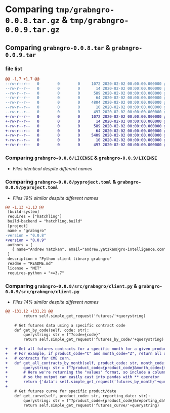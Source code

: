 # Comparing `tmp/grabngro-0.0.8.tar.gz` & `tmp/grabngro-0.0.9.tar.gz`

## Comparing `grabngro-0.0.8.tar` & `grabngro-0.0.9.tar`

### file list

```diff
@@ -1,7 +1,7 @@
--rw-r--r--   0        0        0     1072 2020-02-02 00:00:00.000000 grabngro-0.0.8/LICENSE
--rw-r--r--   0        0        0       14 2020-02-02 00:00:00.000000 grabngro-0.0.8/README.md
--rw-r--r--   0        0        0      589 2020-02-02 00:00:00.000000 grabngro-0.0.8/pyproject.toml
--rw-r--r--   0        0        0       64 2020-02-02 00:00:00.000000 grabngro-0.0.8/src/grabngro/__init__.py
--rw-r--r--   0        0        0     4804 2020-02-02 00:00:00.000000 grabngro-0.0.8/src/grabngro/client.py
--rw-r--r--   0        0        0       10 2020-02-02 00:00:00.000000 grabngro-0.0.8/.gitignore
--rw-r--r--   0        0        0      497 2020-02-02 00:00:00.000000 grabngro-0.0.8/PKG-INFO
+-rw-r--r--   0        0        0     1072 2020-02-02 00:00:00.000000 grabngro-0.0.9/LICENSE
+-rw-r--r--   0        0        0       14 2020-02-02 00:00:00.000000 grabngro-0.0.9/README.md
+-rw-r--r--   0        0        0      589 2020-02-02 00:00:00.000000 grabngro-0.0.9/pyproject.toml
+-rw-r--r--   0        0        0       64 2020-02-02 00:00:00.000000 grabngro-0.0.9/src/grabngro/__init__.py
+-rw-r--r--   0        0        0     5409 2020-02-02 00:00:00.000000 grabngro-0.0.9/src/grabngro/client.py
+-rw-r--r--   0        0        0       10 2020-02-02 00:00:00.000000 grabngro-0.0.9/.gitignore
+-rw-r--r--   0        0        0      497 2020-02-02 00:00:00.000000 grabngro-0.0.9/PKG-INFO
```

### Comparing `grabngro-0.0.8/LICENSE` & `grabngro-0.0.9/LICENSE`

 * *Files identical despite different names*

### Comparing `grabngro-0.0.8/pyproject.toml` & `grabngro-0.0.9/pyproject.toml`

 * *Files 19% similar despite different names*

```diff
@@ -1,13 +1,13 @@
 [build-system]
 requires = ["hatchling"]
 build-backend = "hatchling.build"
 [project]
 name = "grabngro"
-version = "0.0.8"
+version = "0.0.9"
 authors = [
   { name="Andrew Yatzkan", email="andrew.yatzkan@gro-intelligence.com" },
 ]
 description = "Python client library grabngro"
 readme = "README.md"
 license = "MIT"
 requires-python = ">=3.7"
```

### Comparing `grabngro-0.0.8/src/grabngro/client.py` & `grabngro-0.0.9/src/grabngro/client.py`

 * *Files 14% similar despite different names*

```diff
@@ -131,12 +131,21 @@
 		return self.simple_get_request('futures/'+querystring)
 
 	# Get futures data using a specific contract code
 	def get_by_code(self, code: str):
 		querystring: str = f"?code={code}"
 		return self.simple_get_request('futures_by_code/'+querystring)
 
+	# Get all futures contracts for a specific month for a given product
+	# For example, if product_code="C" and month_code="Z", return all data for December
+	# contracts for CME corn.
+	def get_all_contracts_by_month(self, product_code: str, month_code: str):
+		querystring: str = f"?product_code={product_code}&month_code={month_code}"
+		# Here we're returning the "values" format, so include a column parameters
+		# so the output can easily cast into pandas with ** operator
+		return {'data': self.simple_get_request('futures_by_month/'+querystring), 'columns': ['start_date', 'reporting_date', 'value']}
+
 	# Get futures curve for specific product/date
 	def get_curve(self, product_code: str, reporting_date: str):
 		querystring: str = f"?product_code={product_code}&reporting_date={reporting_date}"
 		return self.simple_get_request('futures_curve/'+querystring)
```

